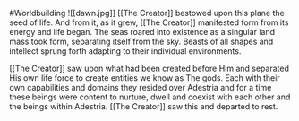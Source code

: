 #Worldbuilding 
<span class="rightimg"><span class="smallimg">![[dawn.jpg]]</span></span>
[[The Creator]] bestowed upon this plane the seed of life. And from it, as it grew, [[The Creator]] manifested form from its energy and life began. The seas roared into existence as a singular land mass took form, separating itself from the sky. Beasts of all shapes and intellect sprung forth adapting to their individual environments.

[[The Creator]] saw upon what had been created before Him and separated His own life force to create entities we know as The gods. Each with their own capabilities and domains they resided over Adestria and for a time these beings were content to nurture, dwell and coexist with each other and the beings within Adestria. [[The Creator]] saw this and departed to rest.